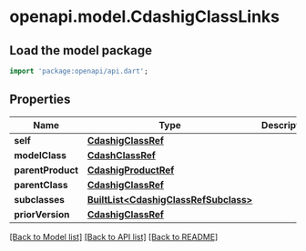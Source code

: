 # openapi.model.CdashigClassLinks

## Load the model package
```dart
import 'package:openapi/api.dart';
```

## Properties
Name | Type | Description | Notes
------------ | ------------- | ------------- | -------------
**self** | [**CdashigClassRef**](CdashigClassRef.md) |  | [optional] 
**modelClass** | [**CdashClassRef**](CdashClassRef.md) |  | [optional] 
**parentProduct** | [**CdashigProductRef**](CdashigProductRef.md) |  | [optional] 
**parentClass** | [**CdashigClassRef**](CdashigClassRef.md) |  | [optional] 
**subclasses** | [**BuiltList&lt;CdashigClassRefSubclass&gt;**](CdashigClassRefSubclass.md) |  | [optional] 
**priorVersion** | [**CdashigClassRef**](CdashigClassRef.md) |  | [optional] 

[[Back to Model list]](../README.md#documentation-for-models) [[Back to API list]](../README.md#documentation-for-api-endpoints) [[Back to README]](../README.md)


